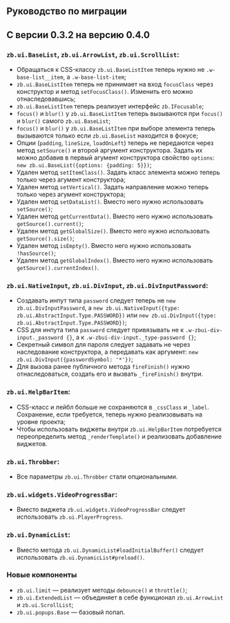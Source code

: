 Руководство по миграции
-----------------------

## С версии 0.3.2 на версию 0.4.0

### `zb.ui.BaseList`, `zb.ui.ArrowList`, `zb.ui.ScrollList`:

* Обращаться к CSS-классу `zb.ui.BaseListItem` теперь нужно не `.w-base-list__item`, а `.w-base-list-item`;
* `zb.ui.BaseListItem` теперь не принимает на вход `focusClass` через конструктор и метод `setFocusClass()`. Изменить его можно отнаследовавшись;
* `zb.ui.BaseListItem` теперь реализует интерфейс `zb.IFocusable`;
* `focus()` и `blur()` у `zb.ui.BaseListItem` теперь вызываются при `focus()` и `blur()` самого `zb.ui.BaseList`;
* `focus()` и `blur()` у `zb.ui.BaseListItem` при выборе элемента теперь вызываются только если `zb.ui.BaseList` находится в фокусе;
* Опции (`padding`, `lineSize`, `loadOnLeft`) теперь не передаются через метод `setSource()` и второй аргумент конструктора. Задать их можно добавив в первый агумент конструктора свойство `options`:
`new zb.ui.BaseList({options: {padding: 5}})`;
* Удален метод `setItemClass()`. Задать класс элемента можно теперь только через агумент конструктора;
* Удален метод `setVertical()`. Задать направление можно теперь только через агумент конструктора;
* Удален метод `setDataList()`. Вместо него нужно использовать `setSource()`;
* Удален метод `getCurrentData()`. Вместо него нужно использовать `getSource().current()`;
* Удален метод `getGlobalSize()`. Вместо него нужно использовать `getSource().size()`;
* Удален метод `isEmpty()`. Вместо него нужно использовать `!hasSource()`;
* Удален метод `getGlobalIndex()`. Вместо него нужно использовать `getSource().currentIndex()`.

### `zb.ui.NativeInput`, `zb.ui.DivInput`, `zb.ui.DivInputPassword`:

* Создавать инпут типа `password` следует теперь не `new zb.ui.DivInputPassword`,
а `new zb.ui.NativeInput({type: zb.ui.AbstractInput.Type.PASSWORD})` или `new zb.ui.DivInput({type: zb.ui.AbstractInput.Type.PASSWORD})`;
* CSS для инпута типа `password` следует привязывать не к `.w-zbui-div-input._password {}`, а к `.w-zbui-div-input._type-password {}`;
* Секретный символ для пароля следует задавать не через наследование конструктора, а передавать как аргумент: `new zb.ui.DivInput({passwordSymbol: '*'})`;
* Для вызова ранее публичного метода `fireFinish()` нужно отнаследоваться, создать его и вызвать `_fireFinish()` внутри.

### `zb.ui.HelpBarItem`:

* CSS-класс и лейбл больше не сохраняются в `_cssClass` и `_label`. Сохранение, если требуется, теперь нужно реализовывать на уровне проекта;
* Чтобы использовать виджеты внутри `zb.ui.HelpBarItem` потребуется переопределить метод `_renderTemplate()` и реализовать добавление виджетов.

### `zb.ui.Throbber`:

* Все параметры `zb.ui.Throbber` стали опциональными.

### `zb.ui.widgets.VideoProgressBar`:

* Вместо виджета `zb.ui.widgets.VideoProgressBar` следует использовать `zb.ui.PlayerProgress`.

### `zb.ui.DynamicList`:

* Вместо метода `zb.ui.DynamicList#loadInitialBuffer()` следует использовать `zb.ui.DynamicList#preload()`.

### Новые компоненты

* `zb.ui.limit` — реализует методы `debounce()` и `throttle()`;
* `zb.ui.ExtendedList` — объединяет в себе функционал `zb.ui.ArrowList` и `zb.ui.ScrollList`;
* `zb.ui.popups.Base` — базовый попап.
